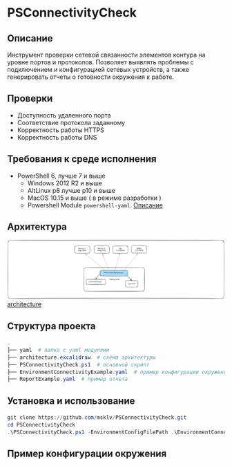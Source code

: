 # PSConnectivityCheck

## Описание

Инструмент проверки сетевой связанности элементов контура на уровне портов и протоколов. Позволяет выявлять проблемы с подключением и конфигурацией сетевых устройств, а также генерировать отчеты о готовности окружения к работе.

## Проверки

- Доступность удаленного порта
- Соответствие протокола заданному
- Корректность работы HTTPS
- Корректность работы DNS

## Требования к среде исполнения

- PowerShell 6, лучше 7 и выше
  - Windows 2012 R2 и выше
  - AltLinux p8 лучше p10 и выше
  - MacOS 10.15 и выше ( в режиме разработки )
  - Powershell Module `powershell-yaml`. [Описание](yaml/readme.md)

## Архитектура

![architecture](architecture.png)
[architecture](architecture.excalidraw)

## Структура проекта

```powershell
.
├── yaml  # папка с yaml модулями
├── architecture.excalidraw  # схема архитектуры
├── PSConnectivityCheck.ps1  # основной скрипт
├── EnvironmentConnectivityExample.yaml  # пример конфигурации окружения
├── ReportExample.yaml  # пример отчета
```

## Установка и использование

```powershell
git clone https://github.com/msklv/PSConnectivityCheck.git
cd PSConnectivityCheck
.\PSConnectivityCheck.ps1 -EnvironmentConfigFilePath .\EnvironmentConnectivityExample.yaml
```

## Пример конфигурации окружения

```yaml
```
